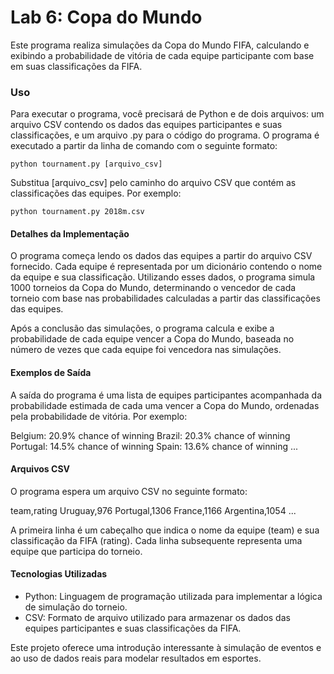 # Lab 6: Copa do Mundo

Este programa realiza simulações da Copa do Mundo FIFA, calculando e exibindo a probabilidade de vitória de cada equipe participante com base em suas classificações da FIFA.

### Uso

Para executar o programa, você precisará de Python e de dois arquivos: um arquivo CSV contendo os dados das equipes participantes e suas classificações, e um arquivo .py para o código do programa. O programa é executado a partir da linha de comando com o seguinte formato:

    python tournament.py [arquivo_csv]

Substitua [arquivo_csv] pelo caminho do arquivo CSV que contém as classificações das equipes. 
Por exemplo:

    python tournament.py 2018m.csv

#### Detalhes da Implementação

O programa começa lendo os dados das equipes a partir do arquivo CSV fornecido. Cada equipe é representada por um dicionário contendo o nome da equipe e sua classificação. Utilizando esses dados, o programa simula 1000 torneios da Copa do Mundo, determinando o vencedor de cada torneio com base nas probabilidades calculadas a partir das classificações das equipes.

Após a conclusão das simulações, o programa calcula e exibe a probabilidade de cada equipe vencer a Copa do Mundo, baseada no número de vezes que cada equipe foi vencedora nas simulações.

#### Exemplos de Saída

A saída do programa é uma lista de equipes participantes acompanhada da probabilidade estimada de cada uma vencer a Copa do Mundo, ordenadas pela probabilidade de vitória. Por exemplo:

Belgium: 20.9% chance of winning
Brazil: 20.3% chance of winning
Portugal: 14.5% chance of winning
Spain: 13.6% chance of winning
...

#### Arquivos CSV

O programa espera um arquivo CSV no seguinte formato:

team,rating
Uruguay,976
Portugal,1306
France,1166
Argentina,1054
...

A primeira linha é um cabeçalho que indica o nome da equipe (team) e sua classificação da FIFA (rating). Cada linha subsequente representa uma equipe que participa do torneio.

#### Tecnologias Utilizadas

- Python: Linguagem de programação utilizada para implementar a lógica de simulação do torneio.
- CSV: Formato de arquivo utilizado para armazenar os dados das equipes participantes e suas classificações da FIFA.

Este projeto oferece uma introdução interessante à simulação de eventos e ao uso de dados reais para modelar resultados em esportes.